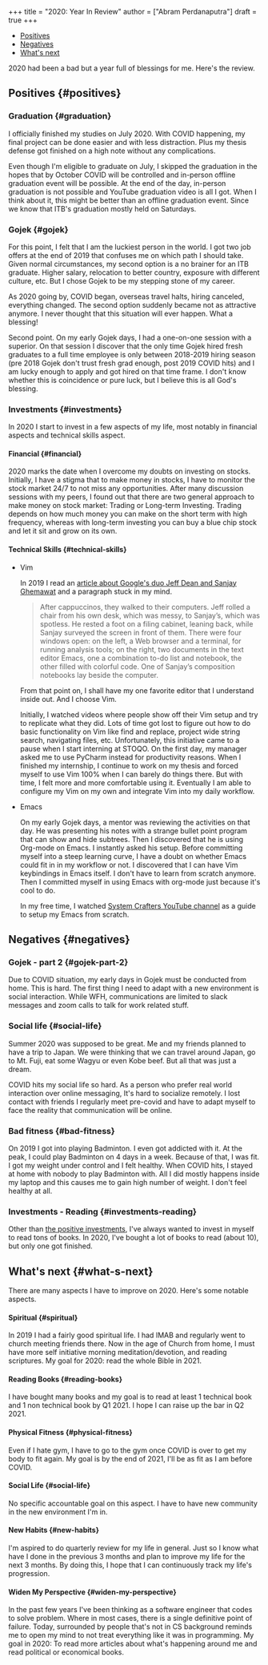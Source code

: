 +++
title = "2020: Year In Review"
author = ["Abram Perdanaputra"]
draft = true
+++

<div class="ox-hugo-toc toc local">
<div></div>

- [Positives](#positives)
- [Negatives](#negatives)
- [What's next](#what-s-next)

</div>
<!--endtoc-->

2020 had been a bad but a year full of blessings for me. Here's the review.


## Positives {#positives}


### Graduation {#graduation}

I officially finished my studies on July 2020. With COVID happening, my final project can be done easier and with less distraction. Plus my thesis defense got finished on a high note without any complications.

Even though I'm eligible to graduate on July, I skipped the graduation in the hopes that by October COVID will be controlled and in-person offline graduation event will be possible. At the end of the day, in-person graduation is not possible and YouTube graduation video is all I got. When I think about it, this might be better than an offline graduation event. Since we know that ITB's graduation mostly held on Saturdays.


### Gojek {#gojek}

For this point, I felt that I am the luckiest person in the world. I got two job offers at the end of 2019 that confuses me on which path I should take. Given normal circumstances, my second option is a no brainer for an ITB graduate. Higher salary, relocation to better country, exposure with different culture, etc. But I chose Gojek to be my stepping stone of my career.

As 2020 going by, COVID began, overseas travel halts, hiring canceled, everything changed. The second option suddenly became not as attractive anymore. I never thought that this situation will ever happen. What a blessing!

Second point. On my early Gojek days, I had a one-on-one session with a superior. On that session I discover that the only time Gojek hired fresh graduates to a full time employee is only between 2018-2019 hiring season (pre 2018 Gojek don't trust fresh grad enough, post 2019 COVID hits) and I am lucky enough to apply and got hired on that time frame. I don't know whether this is coincidence or pure luck, but I believe this is all God's blessing.


### Investments {#investments}

In 2020 I start to invest in a few aspects of my life, most notably in financial aspects and technical skills aspect.


#### Financial {#financial}

2020 marks the date when I overcome my doubts on investing on stocks. Initially, I have a stigma that to make money in stocks, I have to monitor the stock market 24/7 to not miss any opportunities. After many discussion sessions with my peers, I found out that there are two general approach to make money on stock market: Trading or Long-term Investing. Trading depends on how much money you can make on the short term with high frequency, whereas with long-term investing you can buy a blue chip stock and let it sit and grow on its own.


#### Technical Skills {#technical-skills}

<!--list-separator-->

-  Vim

    In 2019 I read an [article about Google's duo Jeff Dean and Sanjay Ghemawat](https://www.newyorker.com/magazine/2018/12/10/the-friendship-that-made-google-huge) and a paragraph stuck in my mind.

    > After cappuccinos, they walked to their computers. Jeff rolled a chair from his own desk, which was messy, to Sanjay’s, which was spotless. He rested a foot on a filing cabinet, leaning back, while Sanjay surveyed the screen in front of them. There were four windows open: on the left, a Web browser and a terminal, for running analysis tools; on the right, two documents in the text editor Emacs, one a combination to-do list and notebook, the other filled with colorful code. One of Sanjay’s composition notebooks lay beside the computer.

    From that point on, I shall have my one favorite editor that I understand inside out. And I choose Vim.

    Initially, I watched videos where people show off their Vim setup and try to replicate what they did. Lots of time got lost to figure out how to do basic functionality on Vim like find and replace, project wide string search, navigating files, etc. Unfortunately, this initiative came to a pause when I start interning at STOQO. On the first day, my manager asked me to use PyCharm instead for productivity reasons. When I finished my internship, I continue to work on my thesis and forced myself to use Vim 100% when I can barely do things there. But with time, I felt more and more comfortable using it. Eventually I am able to configure my Vim on my own and integrate Vim into my daily workflow.

<!--list-separator-->

-  Emacs

    On my early Gojek days, a mentor was reviewing the activities on that day. He was presenting his notes with a strange bullet point program that can show and hide subtrees. Then I discovered that he is using Org-mode on Emacs. I instantly asked his setup. Before committing myself into a steep learning curve, I have a doubt on whether Emacs could fit in in my workflow or not. I discovered that I can have Vim keybindings in Emacs itself. I don't have to learn from scratch anymore. Then I committed myself in using Emacs with org-mode just because it's cool to do.

    In my free time, I watched [System Crafters YouTube channel](https://www.youtube.com/c/SystemCrafters) as a guide to setup my Emacs from scratch.


## Negatives {#negatives}


### Gojek - part 2 {#gojek-part-2}

Due to COVID situation, my early days in Gojek must be conducted from home. This is hard. The first thing I need to adapt with a new environment is social interaction. While WFH, communications are limited to slack messages and zoom calls to talk for work related stuff.


### Social life {#social-life}

Summer 2020 was supposed to be great. Me and my friends planned to have a trip to Japan. We were thinking that we can travel around Japan, go to Mt. Fuji, eat some Wagyu or even Kobe beef. But all that was just a dream.

COVID hits my social life so hard. As a person who prefer real world interaction over online messaging, It's hard to socialize remotely. I lost contact with friends I regularly meet pre-covid and have to adapt myself to face the reality that communication will be online.


### Bad fitness {#bad-fitness}

On 2019 I got into playing Badminton. I even got addicted with it. At the peak, I could play Badminton on 4 days in a week. Because of that, I was fit. I got my weight under control and I felt healthy. When COVID hits, I stayed at home with nobody to play Badminton with. All I did mostly happens inside my laptop and this causes me to gain high number of weight. I don't feel healthy at all.


### Investments - Reading {#investments-reading}

Other than [the positive investments](#investments), I've always wanted to invest in myself to read tons of books. In 2020, I've bought a lot of books to read (about 10), but only one got finished.


## What's next {#what-s-next}

There are many aspects I have to improve on 2020. Here's some notable aspects.


#### Spiritual {#spiritual}

In 2019 I had a fairly good spiritual life. I had IMAB and regularly went to church meeting friends there. Now in the age of Church from home, I must have more self initiative morning meditation/devotion, and reading scriptures. My goal for 2020: read the whole Bible in 2021.


#### Reading Books {#reading-books}

I have bought many books and my goal is to read at least 1 technical book and 1 non technical book by Q1 2021. I hope I can raise up the bar in Q2 2021.


#### Physical Fitness {#physical-fitness}

Even if I hate gym, I have to go to the gym once COVID is over to get my body to fit again. My goal is by the end of 2021, I'll be as fit as I am before COVID.


#### Social Life {#social-life}

No specific accountable goal on this aspect. I have to have new community in the new environment I'm in.


#### New Habits {#new-habits}

I'm aspired to do quarterly review for my life in general. Just so I know what have I done in the previous 3 months and plan to improve my life for the next 3 months. By doing this, I hope that I can continuously track my life's progression.


#### Widen My Perspective {#widen-my-perspective}

In the past few years I've been thinking as a software engineer that codes to solve problem. Where in most cases, there is a single definitive point of failure. Today, surrounded by people that's not in CS background reminds me to open my mind to not treat everything like it was in programming. My goal in 2020: To read more articles about what's happening around me and read political or economical books.
